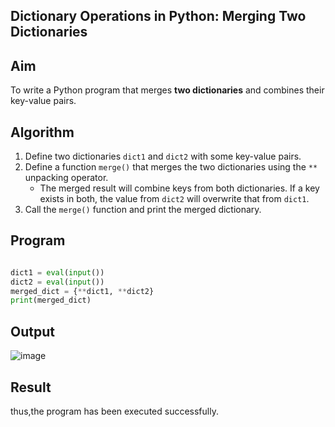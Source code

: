 ## Dictionary Operations in Python: Merging Two Dictionaries

##  Aim
To write a Python program that merges **two dictionaries** and combines their key-value pairs.

##  Algorithm
1. Define two dictionaries `dict1` and `dict2` with some key-value pairs.
2. Define a function `merge()` that merges the two dictionaries using the `**` unpacking operator.
   - The merged result will combine keys from both dictionaries. If a key exists in both, the value from `dict2` will overwrite that from `dict1`.
3. Call the `merge()` function and print the merged dictionary.

##  Program

```python

dict1 = eval(input())
dict2 = eval(input())
merged_dict = {**dict1, **dict2}
print(merged_dict)

```

## Output

![image](https://github.com/user-attachments/assets/301c6dc7-6842-4151-94b0-27abc6e6c60d)

## Result

thus,the program has been executed successfully.
